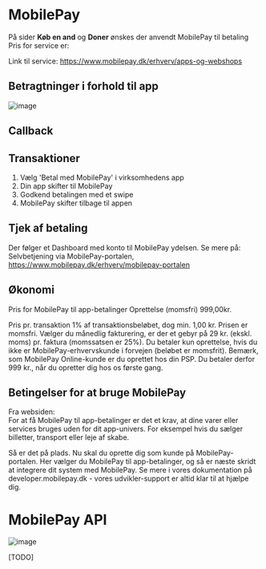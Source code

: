 # MobilePay
På sider <b>Køb en and</b> og <b>Doner</b> ønskes der anvendt MobilePay til betaling
Pris for service er:

Link til service: https://www.mobilepay.dk/erhverv/apps-og-webshops

## Betragtninger i forhold til app
![image](https://user-images.githubusercontent.com/82814155/144023988-abaeecf5-ce41-479c-ac33-7600c95bb837.png)

## Callback

## Transaktioner
1. Vælg 'Betal med MobilePay' i virksomhedens app
2. Din app skifter til MobilePay
3. Godkend betalingen med et swipe
4. MobilePay skifter tilbage til appen

## Tjek af betaling
Der følger et Dashboard med konto til MobilePay ydelsen.
Se mere på: Selvbetjening via MobilePay-portalen, https://www.mobilepay.dk/erhverv/mobilepay-portalen

## Økonomi
Pris for MobilePay til app-betalinger
Oprettelse (momsfri)
999,00kr.

Pris pr. transaktion
1% af transaktionsbeløbet, dog min. 1,00 kr. Prisen er momsfri. Vælger du månedlig fakturering, er der et gebyr på 29 kr. (ekskl. moms) pr. faktura (momssatsen er 25%). 
Du betaler kun oprettelse, hvis du ikke er MobilePay-erhvervskunde i forvejen (beløbet er momsfrit). Bemærk, som MobilePay Online-kunde er du oprettet hos din PSP. Du betaler derfor 999 kr., når du opretter dig hos os første gang.

## Betingelser for at bruge MobilePay
Fra websiden:<br />
For at få MobilePay til app-betalinger er det et krav, at dine varer eller services bruges uden for dit app-univers. For eksempel hvis du sælger billetter, transport eller leje af skabe.

Så er det på plads. Nu skal du oprette dig som kunde på MobilePay-portalen. Her vælger du MobilePay til app-betalinger, og så er næste skridt at integrere dit system med MobilePay. Se mere i vores dokumentation på developer.mobilepay.dk - vores udvikler-support er altid klar til at hjælpe dig.

# MobilePay API
![image](https://user-images.githubusercontent.com/82814155/144024621-28c51516-25b3-4223-9ef6-00de1303d409.png)

[TODO]

